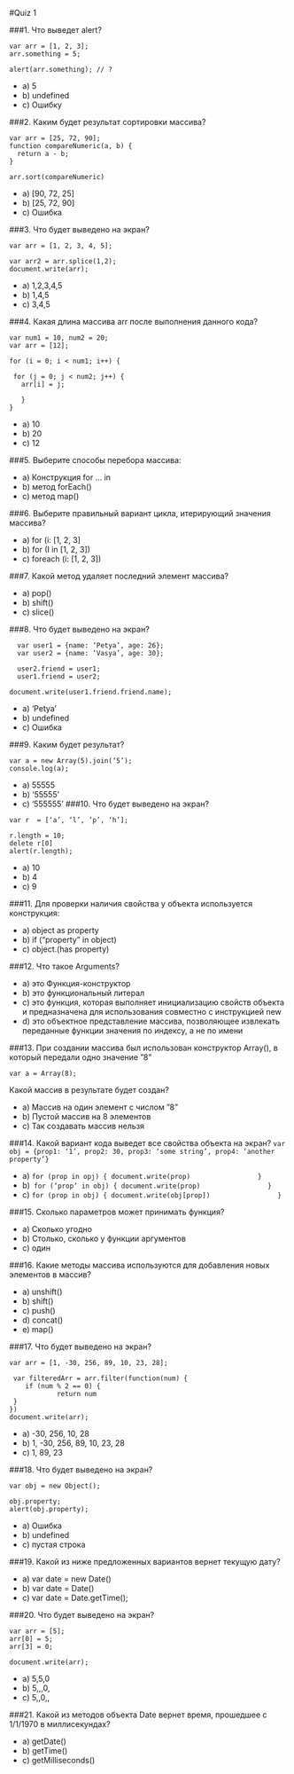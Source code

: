 #Quiz 1

###1.	Что выведет alert? 
```
var arr = [1, 2, 3];
arr.something = 5;

alert(arr.something); // ?
```

* a)	5 
* b)	undefined
* c)	Ошибку  

###2.  Каким будет результат сортировки массива? 
```
var arr = [25, 72, 90]; 
function compareNumeric(a, b) {
  return a - b;
}

arr.sort(compareNumeric)
```
* a) [90, 72, 25] 
* b) [25, 72, 90]
* c) Ошибка 

###3. Что будет выведено на экран? 
```
var arr = [1, 2, 3, 4, 5]; 

var arr2 = arr.splice(1,2);  
document.write(arr); 
  ```           
  * a) 1,2,3,4,5 
  * b) 1,4,5 
  * с) 3,4,5 

###4. Какая длина массива arr после выполнения данного кода? 
```
var num1 = 10, num2 = 20; 
var arr = [12]; 

for (i = 0; i < num1; i++) {
  
 for (j = 0; j < num2; j++) {
   arr[i] = j; 

   }
}
```

* a) 10
* b) 20
* c) 12

###5. Выберите способы перебора массива: 
* a) Конструкция for … in
* b) метод forEach() 
* c)  метод map() 

###6. Выберите правильный вариант цикла, итерирующий значения массива? 
* a) for (i: [1, 2, 3]
* b) for (I in [1, 2, 3]) 
* c) foreach (i: [1, 2, 3]) 

###7. Какой метод удаляет последний элемент массива? 
* a) pop() 
* b) shift() 
* c) slice() 

###8.  Что будет выведено на экран? 
```
  var user1 = {name: ‘Petya’, age: 26}; 
  var user2 = {name: ‘Vasya’, age: 30}; 
  
  user2.friend = user1; 
  user1.friend = user2; 

document.write(user1.friend.friend.name); 
```
* a) ‘Petya’  
* b) undefined
* c) Ошибка 

###9. Каким будет результат? 
 ```
 var a = new Array(5).join(‘5’); 
 console.log(a); 
``` 
* a) 55555  
* b) ‘55555’ 
* c) ‘555555’ 
###10.  Что будет выведено на экран?
```
var r  = [‘a’, ‘l’, ’p’, ‘h’]; 

r.length = 10; 
delete r[0]
alert(r.length); 
```
* a) 10
* b) 4
* c) 9 

###11. Для проверки наличия свойства у объекта используется конструкция: 
* a) object as property  
* b) if (“property” in object) 
* c) object.(has property) 

###12. Что такое Arguments? 
* a) это Функция-конструктор 
* b) это функциональный литерал 
* c) это функция, которая выполняет инициализацию свойств объекта и предназначена для использования совместно с инструкцией new 
* d) это объектное представление массива, позволяющее извлекать переданные функции значения по индексу, а не по имени 

###13. При создании массива был использован конструктор Array(), в который передали одно значение  ”8”  
```
var a = Array(8); 
``` 
Какой массив в результате будет создан? 

* a) Массив на один элемент с числом ”8” 
* b) Пустой массив на 8 элементов 
* c) Так создавать массив нельзя 

###14. Какой вариант кода выведет все свойства объекта на экран? 
```var obj = {prop1: ‘1’, prop2: 30, prop3: ‘some string’, prop4: ‘another property’} ```

* a) ```for (prop in opj) {
    			document.write(prop)                
                     }```
* b)``` for (‘prop’ in obj) {
    			document.write(prop)                
                     }```
* c) ```for (prop in obj) {
    			document.write(obj[prop])                
                     }```

###15. Сколько параметров может принимать функция? 
* a) Сколько угодно 
* b) Столько, сколько у функции аргументов 
* c) один 

###16. Какие методы массива используются для добавления новых элементов в массив? 
* a) unshift() 
* b) shift()
* c) push() 
* d) concat() 
* e) map() 

###17. Что будет выведено на экран?  
``` 
var arr = [1, -30, 256, 89, 10, 23, 28]; 

 var filteredArr = arr.filter(function(num) {
	if (num % 2 == 0) {
    		return num
 } 
}) 
document.write(arr); 
```
* a) -30, 256, 10, 28
* b) 1, -30, 256, 89, 10, 23, 28
* c) 1, 89, 23 

###18. Что будет выведено на экран?  
```
var obj = new Object(); 

obj.property; 
alert(obj.property); 
```
* a) Ошибка
* b) undefined
* c) пустая строка 

###19. Какой из ниже предложенных вариантов вернет текущую дату? 
* a) var date = new Date() 
* b) var date = Date() 
* c) var date = Date.getTime();  

###20. Что будет выведено на экран? 
```
var arr = [5]; 
arr[0] = 5; 
arr[3] = 0; 

document.write(arr); 
```
		
* a) 5,5,0
* b) 5,,,0, 
* c) 5,,0,, 

###21. Какой из методов объекта Date вернет время, прошедшее с 1/1/1970 в миллисекундах? 
* a) getDate() 
* b) getTime() 
* c) getMilliseconds() 


